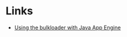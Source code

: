 Links
=====

* [Using the bulkloader with Java App Engine](http://ikaisays.com/2010/06/10/using-the-bulkloader-with-java-app-engine/)
